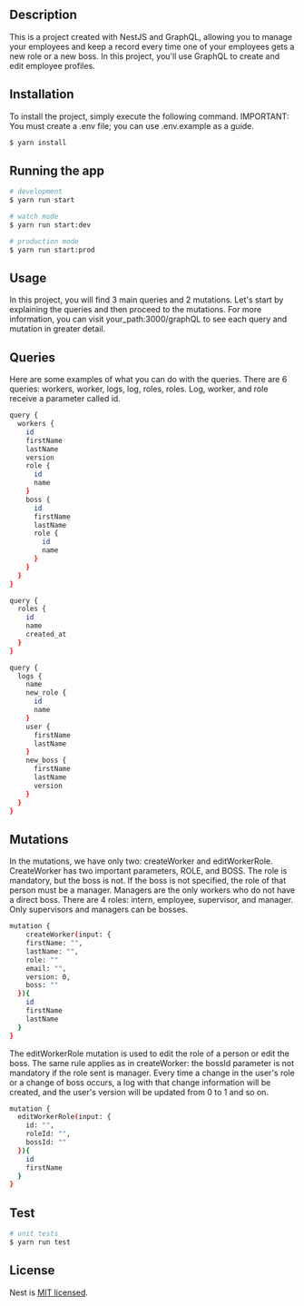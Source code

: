## Description

This is a project created with NestJS and GraphQL, allowing you to manage your employees and keep a record every time one of your employees gets a new role or a new boss. In this project, you'll use GraphQL to create and edit employee profiles.

## Installation
To install the project, simply execute the following command. IMPORTANT: You must create a .env file; you can use .env.example as a guide.

```bash
$ yarn install
```

## Running the app

```bash
# development
$ yarn run start

# watch mode
$ yarn run start:dev

# production mode
$ yarn run start:prod
```

## Usage

In this project, you will find 3 main queries and 2 mutations. Let's start by explaining the queries and then proceed to the mutations. For more information, you can visit your_path:3000/graphQL to see each query and mutation in greater detail.

## Queries
Here are some examples of what you can do with the queries. There are 6 queries: workers, worker, logs, log, roles, roles. Log, worker, and role receive a parameter called id.

```bash
query {
  workers {
    id
    firstName
    lastName
    version
    role {
      id
      name
    }
    boss {
      id
      firstName
      lastName
      role {
        id
        name
      }
    }
  }
}

query {
  roles {
    id
    name
    created_at
  }
}

query {
  logs {
    name
    new_role {
      id
      name
    }
    user {
      firstName
      lastName
    }
    new_boss {
      firstName
      lastName
      version
    }
  }
}
```

## Mutations
In the mutations, we have only two: createWorker and editWorkerRole. CreateWorker has two important parameters, ROLE, and BOSS. The role is mandatory, but the boss is not. If the boss is not specified, the role of that person must be a manager. Managers are the only workers who do not have a direct boss. There are 4 roles: intern, employee, supervisor, and manager. Only supervisors and managers can be bosses.

```bash
mutation {
	createWorker(input: {
    firstName: "",
    lastName: "", 
    role: ""
    email: "",
    version: 0,
    boss: ""
  }){
    id
    firstName
    lastName
  }
}
```

The editWorkerRole mutation is used to edit the role of a person or edit the boss. The same rule applies as in createWorker: the bossId parameter is not mandatory if the role sent is manager. Every time a change in the user's role or a change of boss occurs, a log with that change information will be created, and the user's version will be updated from 0 to 1 and so on.

```bash
mutation {
  editWorkerRole(input: {
    id: "", 
    roleId: "", 
    bossId: ""
  }){
    id
    firstName
  }
}
```

## Test

```bash
# unit tests
$ yarn run test
```

## License

Nest is [MIT licensed](LICENSE).
